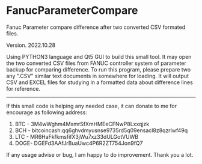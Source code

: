 # FanucParameterCompare
Fanuc Parameter compare difference after two converted CSV formated files.

Version. 2022.10.28

Using PYTHON3 language and Qt5 GUI to build this small tool.
It may open the two converted CSV files from FANUC controller system of parameter backup for comparing difference.
To run this program, please prepare two any ".CSV" similar text documents in somewhere for loading.
It will output CSV and EXCEL files for studying in a formatted data about difference lines for reference.

 ****************************************************************
 If this small code is helping any needed case, it can donate
 to me for encourage as following address:
 1. BTC - 3M4wWghm4MxmrSfXmHMEeCFNwP8Lxxqjzk
 2. BCH - bitcoincash:qq6ghvdmyusnse9735rd5q09ensacl8z8qzrlwf49q
 3. LTC - MR6HaFkfkmsfifX3jWu7xz33dULGotVUWB
 4. DOGE- DGEFd3AAfJrBuaUwc4P6R2ZT754Jon9fQ7

If any usage advise or bug, I am happy to do improvement.
Thank you a lot.

